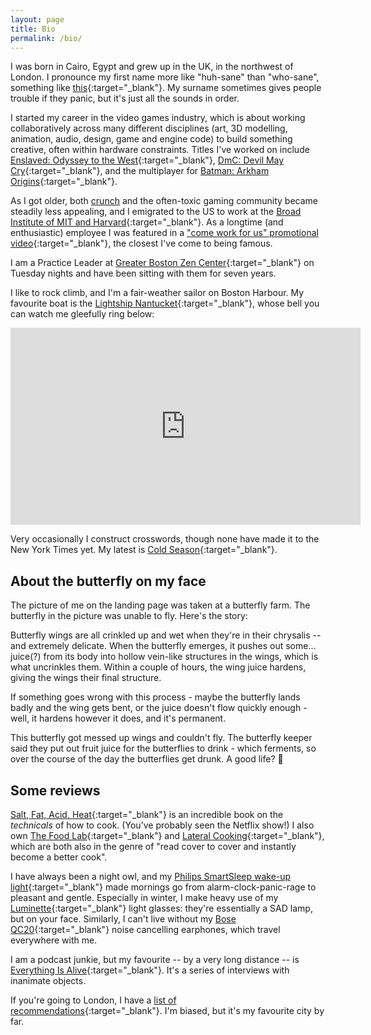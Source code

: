 ```yaml
---
layout: page
title: Bio
permalink: /bio/
---
```


I was born in Cairo, Egypt and grew up in the UK, in the northwest of London. I pronounce my first name more like "huh-sane" than "who-sane", something like [this](http://ipa-reader.xyz/?text=h%C9%99%CB%88se%C9%AAn){:target="_blank"}. My surname sometimes gives people trouble if they panic, but it's just all the sounds in order.

I started my career in the video games industry, which is about working collaboratively across many different disciplines (art, 3D modelling, animation, audio, design, game and engine code) to build something creative, often within hardware constraints. Titles I've worked on include [Enslaved: Odyssey to the West](https://www.metacritic.com/game/xbox-360/enslaved-odyssey-to-the-west){:target="_blank"}, [DmC: Devil May Cry](https://www.metacritic.com/game/xbox-360/dmc-devil-may-cry){:target="_blank"}, and the multiplayer for [Batman: Arkham Origins](https://www.metacritic.com/game/playstation-3/batman-arkham-origins){:target="_blank"}.

As I got older, both [crunch](https://en.wikipedia.org/wiki/Crunch_(video_games){:target="_blank"}) and the often-toxic gaming community became steadily less appealing, and I emigrated to the US to work at the [Broad Institute of MIT and Harvard](https://www.broadinstitute.org/){:target="_blank"}. As a longtime (and enthusiastic) employee I was featured in a ["come work for us" promotional video](https://www.youtube.com/watch?v=lC-dqmwxR3M){:target="_blank"}, the closest I've come to being famous.

I am a Practice Leader at [Greater Boston Zen Center](https://bostonzen.org/){:target="_blank"} on Tuesday nights and have been sitting with them for seven years.

I like to rock climb, and I'm a fair-weather sailor on Boston Harbour. My favourite boat is the [Lightship Nantucket](https://en.wikipedia.org/wiki/United_States_lightship_Nantucket_(LV-112)){:target="_blank"}, whose bell you can watch me gleefully ring below:

<div align="center"><iframe width="560" height="315" src="https://www.youtube.com/embed/2p-swq-NiGo" title="YouTube video player" frameborder="0" allow="accelerometer; autoplay; clipboard-write; encrypted-media; gyroscope; picture-in-picture" allowfullscreen></iframe></div>

Very occasionally I construct crosswords, though none have made it to the New York Times yet. My latest is [Cold Season](https://www.dropbox.com/s/qi1vb5fpeuaskay/ColdSeason.pdf?dl=0){:target="_blank"}.

## About the butterfly on my face

The picture of me on the landing page was taken at a butterfly farm. The butterfly in the picture was unable to fly. Here's the story:

Butterfly wings are all crinkled up and wet when they're in their chrysalis -- and extremely delicate. When the butterfly emerges, it pushes out some... juice(?) from its body into hollow vein-like structures in the wings, which is what uncrinkles them. Within a couple of hours, the wing juice hardens, giving the wings their final structure.

If something goes wrong with this process - maybe the butterfly lands badly and the wing gets bent, or the juice doesn't flow quickly enough - well, it hardens however it does, and it's permanent.

This butterfly got messed up wings and couldn't fly. The butterfly keeper said they put out fruit juice for the butterflies to drink - which ferments, so over the course of the day the butterflies get drunk. A good life? 🍹

## Some reviews

[Salt, Fat, Acid, Heat](https://www.goodreads.com/book/show/30753841-salt-fat-acid-heat){:target="_blank"} is an incredible book on the _technicals_ of how to cook. (You've probably seen the Netflix show!) I also own [The Food Lab](https://www.goodreads.com/book/show/24861842-the-food-lab){:target="_blank"} and [Lateral Cooking](https://www.goodreads.com/book/show/37941906-lateral-cooking){:target="_blank"},  which are both also in the genre of "read cover to cover and instantly become a better cook".

I have always been a night owl, and my [Philips SmartSleep wake-up light](https://www.amazon.com/Philips-Simulation-Headspace-Subscription-HF3520/dp/B0093162RM){:target="_blank"} made mornings go from alarm-clock-panic-rage to pleasant and gentle. Especially in winter, I make heavy use of my [Luminette](https://www.myluminette.com/en-us){:target="_blank"} light glasses: they're essentially a SAD lamp, but on your face. Similarly, I can't live without my [Bose QC20](https://www.bose.com/en_us/products/headphones/earbuds/quietcomfort-20-acoustic-noise-cancelling-headphones.html){:target="_blank"} noise cancelling earphones, which travel everywhere with me.

I am a podcast junkie, but my favourite -- by a very long distance -- is [Everything Is Alive](https://www.everythingisalive.com/){:target="_blank"}. It's a series of interviews with inanimate objects.

If you're going to London, I have a [list of recommendations](https://docs.google.com/document/d/1RVIJYion3K5695mZQpLEwD6r06FOU-zq/edit){:target="_blank"}. I'm biased, but it's my favourite city by far.
